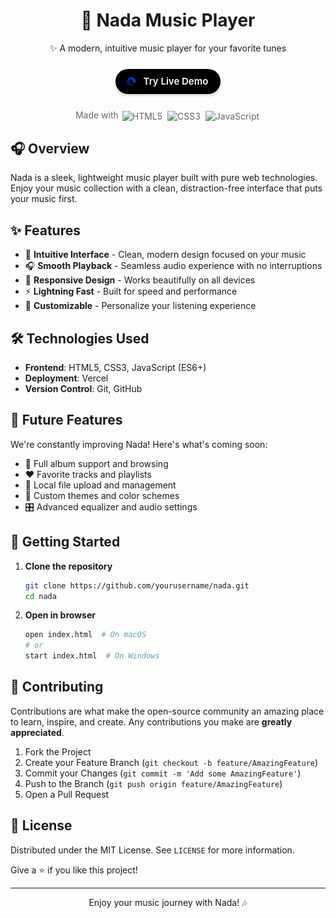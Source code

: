 <div align="center">
  <h1>🎵 Nada Music Player</h1>
  <p>✨ A modern, intuitive music player for your favorite tunes</p>
  
  <a href="https://nadauniverse.vercel.app/" target="_blank" style="display: inline-flex; align-items: center; background-color: #000000; color: white; padding: 10px 20px 10px 15px; border-radius: 30px; text-decoration: none; margin: 10px 0; border: none; cursor: pointer; box-shadow: 0 2px 5px rgba(0,0,0,0.2); font-weight: 600; font-size: 15px; transition: all 0.2s ease;">
    <img src="public/images/logo1.png" alt="Nada Logo" style="width: 20px; height: 20px; margin-right: 10px; object-fit: contain;">
    Try Live Demo
  </a>
  
  <div style="margin: 15px 0 10px; font-size: 14px; color: #666;">
    Made with
    <img src="https://img.icons8.com/color/24/000000/html-5--v1.png" alt="HTML5" style="width: 16px; height: 16px; margin: 0 2px; vertical-align: middle;">
    <img src="https://img.icons8.com/color/24/000000/css3.png" alt="CSS3" style="width: 16px; height: 16px; margin: 0 2px; vertical-align: middle;">
    <img src="https://img.icons8.com/color/24/000000/javascript--v1.png" alt="JavaScript" style="width: 16px; height: 16px; margin: 0 2px 0 2px; vertical-align: middle;">
  </div>
</div>

## 🎧 Overview

Nada is a sleek, lightweight music player built with pure web technologies. Enjoy your music collection with a clean, distraction-free interface that puts your music first.

## ✨ Features

- 🎼 **Intuitive Interface** - Clean, modern design focused on your music
- 🎧 **Smooth Playback** - Seamless audio experience with no interruptions
- 📱 **Responsive Design** - Works beautifully on all devices
- ⚡ **Lightning Fast** - Built for speed and performance
- 🎨 **Customizable** - Personalize your listening experience

## 🛠️ Technologies Used

- **Frontend**: HTML5, CSS3, JavaScript (ES6+)
- **Deployment**: Vercel
- **Version Control**: Git, GitHub

## 🔮 Future Features

We're constantly improving Nada! Here's what's coming soon:

- 🎵 Full album support and browsing
- ❤️ Favorite tracks and playlists
- 📁 Local file upload and management
- 🎨 Custom themes and color schemes
- 🎛️ Advanced equalizer and audio settings

## 🚀 Getting Started

1. **Clone the repository**
   ```bash
   git clone https://github.com/yourusername/nada.git
   cd nada
   ```

2. **Open in browser**
   ```bash
   open index.html  # On macOS
   # or
   start index.html  # On Windows
   ```

## 🤝 Contributing

Contributions are what make the open-source community an amazing place to learn, inspire, and create. Any contributions you make are **greatly appreciated**.

1. Fork the Project
2. Create your Feature Branch (`git checkout -b feature/AmazingFeature`)
3. Commit your Changes (`git commit -m 'Add some AmazingFeature'`)
4. Push to the Branch (`git push origin feature/AmazingFeature`)
5. Open a Pull Request

## 📄 License

Distributed under the MIT License. See `LICENSE` for more information.


Give a ⭐️ if you like this project!

---

<div align="center">
  <p>Enjoy your music journey with Nada! 🎶</p>
</div>
